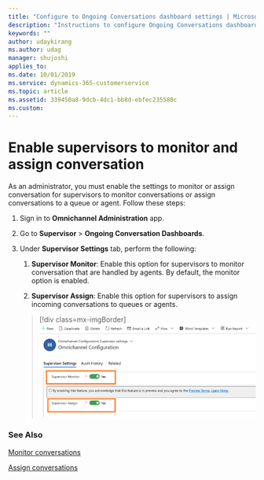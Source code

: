 ```yaml
---
title: "Configure to Ongoing Conversations dashboard settings | MicrosoftDocs"
description: "Instructions to configure Ongoing Conversations dashboard settings for Omnichannel for Customer Service app on web."
keywords: ""
author: udaykirang
ms.author: udag
manager: shujoshi
applies_to: 
ms.date: 10/01/2019
ms.service: dynamics-365-customerservice
ms.topic: article
ms.assetid: 339450a8-9dcb-4dc1-bb8d-ebfec235580c
ms.custom: 
---
```


# Enable supervisors to monitor and assign conversation

As an administrator, you must enable the settings to monitor or assign conversation for supervisors to monitor conversations or assign conversations to a queue or agent. Follow these steps:

1. Sign in to **Omnichannel Administration** app.

2. Go to **Supervisor** > **Ongoing Conversation Dashboards**.
 
3. Under **Supervisor Settings** tab, perform the following:

    1. **Supervisor Monitor**: Enable this option for supervisors to monitor conversation that are handled by agents. By default, the monitor option is enabled. 

    2. **Supervisor Assign**: Enable this option for supervisors to assign incoming conversations to queues or agents. 
 
    > [!div class=mx-imgBorder]
    > ![Enable supervisor monitor and assign options](../media/supervisor-admin-enable-ocd-settings.png "Enable supervisor monitor and assign options")

### See Also

[Monitor conversations](../supervisor/monitor-conversations.md)

[Assign conversations](../supervisor/assign-conversations.md)